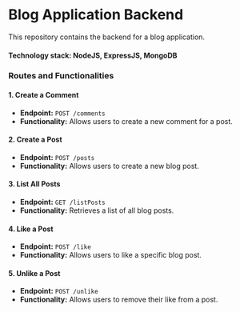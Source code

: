 # Blog Application Backend
This repository contains the backend for a blog application. 
#### Technology stack: NodeJS, ExpressJS, MongoDB

### Routes and Functionalities

#### 1. Create a Comment

- **Endpoint:** `POST /comments`
- **Functionality:** Allows users to create a new comment for a post.

#### 2. Create a Post

- **Endpoint:** `POST /posts`
- **Functionality:** Allows users to create a new blog post.

#### 3. List All Posts

- **Endpoint:** `GET /listPosts`
- **Functionality:** Retrieves a list of all blog posts.

#### 4. Like a Post

- **Endpoint:** `POST /like`
- **Functionality:** Allows users to like a specific blog post.

#### 5. Unlike a Post

- **Endpoint:** `POST /unlike`
- **Functionality:** Allows users to remove their like from a post.
